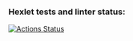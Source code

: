 ### Hexlet tests and linter status:
[![Actions Status](https://github.com/unt1tledd/python-project-52/workflows/hexlet-check/badge.svg)](https://github.com/unt1tledd/python-project-52/actions)
